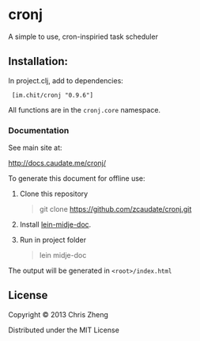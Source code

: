 # cronj

A simple to use, cron-inspiried task scheduler

## Installation:

In project.clj, add to dependencies:

     [im.chit/cronj "0.9.6"]

All functions are in the `cronj.core` namespace.

### Documentation

See main site at:

http://docs.caudate.me/cronj/

To generate this document for offline use: 

  1. Clone this repository
  
      > git clone https://github.com/zcaudate/cronj.git
  
  2. Install [lein-midje-doc](http://z.caudate.me/lein-midje-doc). 
  
  3. Run in project folder
  
      > lein midje-doc

The output will be generated in `<root>/index.html`


## License
Copyright © 2013 Chris Zheng

Distributed under the MIT License
